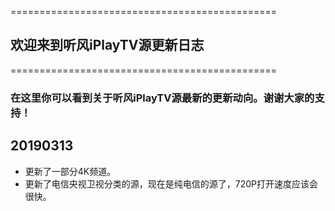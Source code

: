 ==============================================
## 欢迎来到听风iPlayTV源更新日志

==============================================

### 在这里你可以看到关于听风iPlayTV源最新的更新动向。谢谢大家的支持！

## 20190313

- 更新了一部分4K频道。
- 更新了电信央视卫视分类的源，现在是纯电信的源了，720P打开速度应该会很快。


